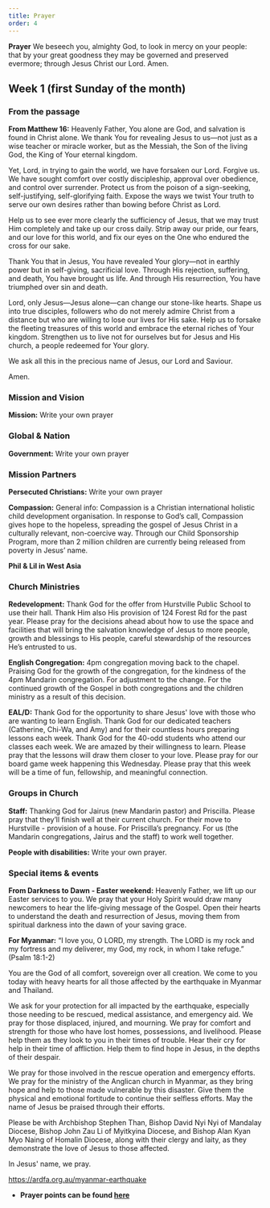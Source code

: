 ```yaml
---
title: Prayer
order: 4
---
```

**Prayer**
We beseech you, almighty God, to look in mercy on your people: that by your great goodness they may be governed and preserved evermore; through Jesus Christ our Lord. Amen.



## Week 1 (first Sunday of the month)

### From the passage ###
**From Matthew 16:**
Heavenly Father,
You alone are God, and salvation is found in Christ alone. We thank You for revealing Jesus to us—not just as a wise teacher or miracle worker, but as the Messiah, the Son of the living God, the King of Your eternal kingdom. 

Yet, Lord, in trying to gain the world, we have forsaken our Lord. Forgive us. We have sought comfort over costly discipleship, approval over obedience, and control over surrender. Protect us from the poison of a sign-seeking, self-justifying, self-glorifying faith. Expose the ways we twist Your truth to serve our own desires rather than bowing before Christ as Lord. 

Help us to see ever more clearly the sufficiency of Jesus, that we may trust Him completely and take up our cross daily. Strip away our pride, our fears, and our love for this world, and fix our eyes on the One who endured the cross for our sake. 

Thank You that in Jesus, You have revealed Your glory—not in earthly power but in self-giving, sacrificial love. Through His rejection, suffering, and death, You have brought us life. And through His resurrection, You have triumphed over sin and death. 

Lord, only Jesus—Jesus alone—can change our stone-like hearts. Shape us into true disciples, followers who do not merely admire Christ from a distance but who are willing to lose our lives for His sake. Help us to forsake the fleeting treasures of this world and embrace the eternal riches of Your kingdom. Strengthen us to live not for ourselves but for Jesus and His church, a people redeemed for Your glory. 

We ask all this in the precious name of Jesus, our Lord and Saviour. 

Amen. 

### Mission and Vision ###
**Mission:** Write your own prayer
  
### Global & Nation ###
**Government:** Write your own prayer

### Mission Partners ###
**Persecuted Christians:** Write your own prayer

**Compassion:** General info:
Compassion is a Christian international holistic child development organisation. In response to God’s call, Compassion gives hope to the hopeless, spreading the gospel of Jesus Christ in a culturally relevant, non-coercive way. Through our Child Sponsorship Program, more than 2 million children are currently being released from poverty in Jesus’ name. 

**Phil & Lil in West Asia**

### Church Ministries ###
**Redevelopment:** Thank God for the offer from Hurstville Public School to use their hall. Thank Him also His provision of 124 Forest Rd for the past year.  Please pray for the decisions ahead about how to use the space and facilities that will bring the salvation knowledge of Jesus to more people, growth and blessings to His people, careful stewardship of the resources He’s entrusted to us. 

**English Congregation:** 4pm congregation moving back to the chapel. Praising God for the growth of the congregation, for the kindness of the 4pm Mandarin congregation. For adjustment to the change. For the continued growth of the Gospel in both congregations and the children ministry as a result of this decision. 

**EAL/D:** Thank God for the opportunity to share Jesus' love with those who are wanting to learn English.
Thank God for our dedicated teachers (Catherine, Chi-Wa, and Amy) and for their countless hours preparing lessons each week. Thank God for the 40-odd students who attend our classes each week. We are amazed by their willingness to learn. Please pray that the lessons will draw them closer to your love. Please pray for our board game week happening this Wednesday. Please pray that this week will be a time of fun, fellowship, and meaningful connection.

### Groups in Church ###
**Staff:** Thanking God for Jairus (new Mandarin pastor) and Priscilla. Please pray that they’ll finish well at their current church. For their move to Hurstville - provision of a house. For Priscilla’s pregnancy. For us (the Mandarin congregations, Jairus and the staff) to work well together. 

**People with disabilities:** Write your own prayer.


### Special items & events ###
**From Darkness to Dawn - Easter weekend:**
Heavenly Father, we lift up our Easter services to you. We pray that your Holy Spirit would draw many newcomers to hear the life-giving message of the Gospel. Open their hearts to understand the death and resurrection of Jesus, moving them from spiritual darkness into the dawn of your saving grace. 

**For Myanmar:** “I love you, O LORD, my strength. The LORD is my rock and my fortress and my deliverer, my God, my rock, in whom I take refuge.” (Psalm 18:1-2) 

You are the God of all comfort, sovereign over all creation. We come to you today with heavy hearts for all those affected by the earthquake in Myanmar and Thailand. 

We ask for your protection for all impacted by the earthquake, especially those needing to be rescued, medical assistance, and emergency aid. We pray for those displaced, injured, and mourning. We pray for comfort and strength for those who have lost homes, possessions, and livelihood. Please help them as they look to you in their times of trouble. Hear their cry for help in their time of affliction. Help them to find hope in Jesus, in the depths of their despair. 

We pray for those involved in the rescue operation and emergency efforts. We pray for the ministry of the Anglican church in Myanmar, as they bring hope and help to those made vulnerable by this disaster. Give them the physical and emotional fortitude to continue their selfless efforts. May the name of Jesus be praised through their efforts. 

Please be with Archbishop Stephen Than, Bishop David Nyi Nyi of Mandalay Diocese, Bishop John Zau Li of Myitkyina Diocese, and Bishop Alan Kyan Myo Naing of Homalin Diocese, along with their clergy and laity, as they demonstrate the love of Jesus to those affected. 

In Jesus' name, we pray. 

https://ardfa.org.au/myanmar-earthquake



- **Prayer points can be found [here](https://stgeorgeshurstville.org.au/prayer)**
